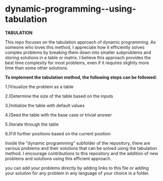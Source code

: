 # dynamic-programming--using-tabulation

**TABULATION**

This repo focuses on the tabulation approach of dynamic programming. As someone who loves this method, I appreciate how it efficiently solves complex problems by breaking them down into smaller subproblems and storing solutions in a table or matrix. I believe this approach provides the best time complexity for most problems, even if it requires slightly more time than some other solutions.

**To implement the tabulation method, the following steps can be followed:**

1.)Visualize the problem as a table

2.)Determine the size of the table based on the inputs

3.)Initialize the table with default values

4.)Seed the table with the base case or trivial answer

5.)Iterate through the table

6.)Fill further positions based on the current position

Inside the "dynamic programming" subfolder of the repository, there are various problems and their solutions that can be solved using the tabulation method. I encourage contributions to this repository and the addition of new problems and solutions using this efficient approach.

you can add your problems directly by adding links to this file or adding your solution for any problem in any language of your choice in a folder.
